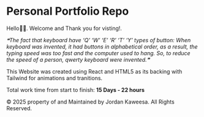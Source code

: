 # Personal Portfolio Repo
Hello🧙🏼. Welcome and Thank you for visting!.

<!--STARTS_HERE_QUOTE_README-->
<i>❝The fact that keyboard have ‘Q’ ‘W’ ‘E’ ‘R’ ‘T’ ‘Y’ types of button: When keyboard was invented, it had buttons in alphabetical order, as a result, the typing speed was too fast and the computer used to hang. So, to reduce the speed of a person, qwerty keyboard were invented.❞</i>
<!--ENDS_HERE_QUOTE_README-->


This Website was created using React and HTML5 as its backing with Tailwind for animations and tranitions.

Total work time from start to finish: **15 Days - 22 hours**

© 2025 property of and Maintained by Jordan Kaweesa. All Rights Reserved.

